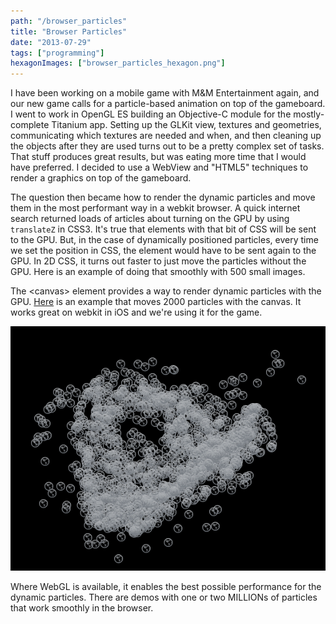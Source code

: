 ```yaml
---
path: "/browser_particles"
title: "Browser Particles"
date: "2013-07-29"
tags: ["programming"]
hexagonImages: ["browser_particles_hexagon.png"]
---
```


I have been working on a mobile game with M&M Entertainment again, and our new game calls for a particle-based animation on top of the gameboard. I went to work in OpenGL ES building an Objective-C module for the mostly-complete Titanium app. Setting up the GLKit view, textures and geometries, communicating which textures are needed and when, and then cleaning up the objects after they are used turns out to be a pretty complex set of tasks. That stuff produces great results, but was eating more time that I would have preferred. I decided to use a WebView and "HTML5" techniques to render a graphics on top of the gameboard.

The question then became how to render the dynamic particles and move them in the most performant way in a webkit browser. A quick internet search returned loads of articles about turning on the GPU by using `translateZ` in CSS3. It's true that elements with that bit of CSS will be sent to the GPU. But, in the case of dynamically positioned particles, every time we set the position in CSS, the element would have to be sent again to the GPU. In 2D CSS, it turns out faster to just move the particles without the GPU. Here is an example of doing that smoothly with 500 small images.

The &lt;canvas&gt; element provides a way to render dynamic particles with the GPU. [Here](https://bl.ocks.org/jbeuckm/5971531) is an example that moves 2000 particles with the canvas. It works great on webkit in iOS and we're using it for the game.

![browser_particles.png](browser_particles.png)

Where WebGL is available, it enables the best possible performance for the dynamic particles. There are demos with one or two MILLIONs of particles that work smoothly in the browser.
